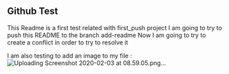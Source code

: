 ## Github Test
This Readme is a first test related with first_push project
I am going to try to push this README to the branch add-readme
Now I am going to try to create a conflict in order to try to resolve it

I am also testing to add an image to my file : 
![Uploading Screenshot 2020-02-03 at 08.59.05.png…]()
